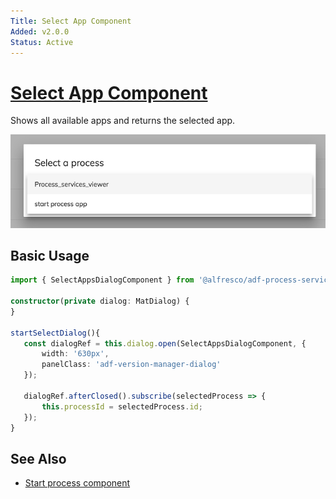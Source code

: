 ```yaml
---
Title: Select App Component
Added: v2.0.0
Status: Active
---
```


# [Select App Component](../../lib/process-services/app-list/select-apps-dialog-component.ts "Defined in select-apps-dialog-component.ts")

Shows all available apps and returns the selected app.

![select-apps-dialog](../docassets/images/select-apps-dialog.png)

## Basic Usage

```ts
import { SelectAppsDialogComponent } from '@alfresco/adf-process-services';

constructor(private dialog: MatDialog) {
}
   
startSelectDialog(){
   const dialogRef = this.dialog.open(SelectAppsDialogComponent, {
       width: '630px',
       panelClass: 'adf-version-manager-dialog'
   });
   
   dialogRef.afterClosed().subscribe(selectedProcess => {
       this.processId = selectedProcess.id;
   });
}
```

## See Also

-   [Start process component](start-process.component.md)
